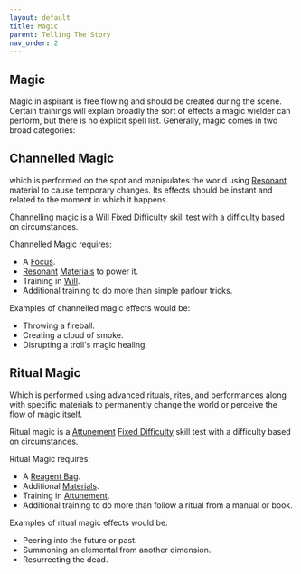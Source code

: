 ```yaml
---
layout: default
title: Magic
parent: Telling The Story
nav_order: 2
---
```

## Magic
Magic in aspirant is free flowing and should be created during the scene. Certain trainings will explain broadly the sort of effects a magic wielder can perform, but there is no explicit spell list. Generally, magic comes in two broad categories:

## Channelled Magic
which is performed on the spot and manipulates the world using [Resonant](Resonant) material to cause temporary changes. Its effects should be instant and related to the moment in which it happens.

Channelling magic is a [Will](Spirit#Will) [Fixed Difficulty](Skills#Fixed%20Difficulty) skill test with a difficulty based on circumstances. 

Channelled Magic requires:
* A [Focus](Example-Gear#Focus).
* [Resonant](Resonant) [Materials](Materials) to power it.
* Training in [Will](Spirit#Will).
* Additional training to do more than simple parlour tricks.

Examples of channelled magic effects would be:
* Throwing a fireball.
* Creating a cloud of smoke.
* Disrupting a troll's magic healing. 
## Ritual Magic
Which is performed using advanced rituals, rites, and performances along with specific materials to permanently change the world or perceive the flow of magic itself. 

Ritual magic is a [Attunement](Spirit#Attunement) [Fixed Difficulty](Skills#Fixed%20Difficulty) skill test with a difficulty based on circumstances. 

Ritual Magic requires:
* A [Reagent Bag](Example-Gear#Reagent%20Bag).
* Additional [Materials](Materials).
* Training in [Attunement](Spirit#Attunement).
* Additional training to do more than follow a ritual from a manual or book.

Examples of ritual magic effects would be:
* Peering into the future or past.
* Summoning an elemental from another dimension.
* Resurrecting the dead.